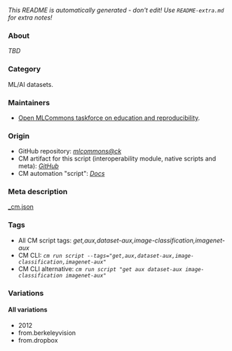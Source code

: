 *This README is automatically generated - don't edit! Use `README-extra.md` for extra notes!*

### About

*TBD*

### Category

ML/AI datasets.

### Maintainers

* [Open MLCommons taskforce on education and reproducibility](https://github.com/mlcommons/ck/blob/master/docs/mlperf-education-workgroup.md).

### Origin

* GitHub repository: *[mlcommons@ck](https://github.com/mlcommons/ck/tree/master/cm-mlops)*
* CM artifact for this script (interoperability module, native scripts and meta): *[GitHub](https://github.com/mlcommons/ck/tree/master/cm-mlops/script/get-dataset-imagenet-aux)*
* CM automation "script": *[Docs](https://github.com/octoml/ck/blob/master/docs/list_of_automations.md#script)*


### Meta description
[_cm.json](_cm.json)


### Tags
* All CM script tags: *get,aux,dataset-aux,image-classification,imagenet-aux*
* CM CLI: *`cm run script --tags="get,aux,dataset-aux,image-classification,imagenet-aux"`*
* CM CLI alternative: *`cm run script "get aux dataset-aux image-classification imagenet-aux"`*


### Variations
#### All variations
* 2012
* from.berkeleyvision
* from.dropbox